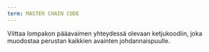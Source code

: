 ```yaml
---
term: MASTER CHAIN CODE
---
```


Viittaa lompakon pääavaimen yhteydessä olevaan ketjukoodiin, joka muodostaa perustan kaikkien avainten johdannaispuulle.